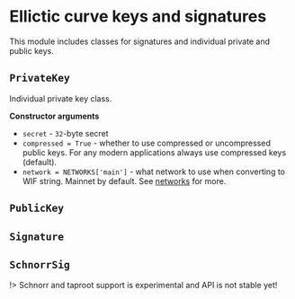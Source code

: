 # Ellictic curve keys and signatures

This module includes classes for signatures and individual private and public keys.

## `PrivateKey`

Individual private key class.

**Constructor arguments**

- `secret` - `32`-byte secret
- `compressed = True` - whether to use compressed or uncompressed public keys. For any modern applications always use compressed keys (default).
- `network = NETWORKS['main']` - what network to use when converting to WIF string. Mainnet by default. See [networks](./networks.md) for more.

## `PublicKey`

## `Signature`

## `SchnorrSig`

!> Schnorr and taproot support is experimental and API is not stable yet!
